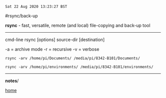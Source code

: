     Sat 22 Aug 2020 13:23:27 BST

#rsync/back-up

**rsync** - fast, versatile, remote (and local) file-copying and back-up tool
____



cmd-line rsync [options] source-dir [destination] 

-a = archive mode 
-r = recursive 
-v = verbose

    rsync -arv /home/pi/Documents/ /media/pi/8342-B101/Documents/    

    rsync -arv /home/pi/environments/ /media/pi/8342-B101/environments/

____

**notes**/

[home](/home/pi/Documents/notesystem/home.md)